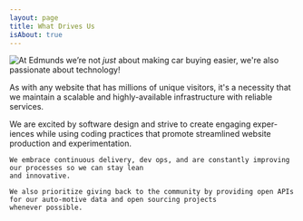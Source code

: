 ```yaml
---
layout: page
title: What Drives Us
isAbout: true
---
```


<img style="float:left;" src="{{site.baseimagesurl}}/edmunds-technology.png"/>
<p>
    At Edmunds we’re not <em>just</em> about making car buying easier, we're also passionate about technology!
</p>
<p>
    As with any website that has millions of unique visitors, it's a necessity that we maintain
    a scalable and highly-available infrastructure with reliable services.
</p>
<p>
    We are excited by software design and strive to create engaging exper-iences while using
    coding practices that promote streamlined website production and experimentation.

    We embrace continuous delivery, dev ops, and are constantly improving our processes so we can stay lean
    and innovative.

    We also prioritize giving back to the community by providing open APIs for our auto-motive data and open sourcing projects
    whenever possible.
</p>